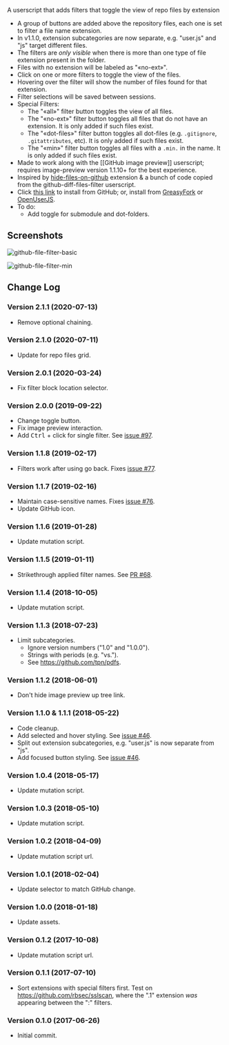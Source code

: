 A userscript that adds filters that toggle the view of repo files by extension

* A group of buttons are added above the repository files, each one is set to filter a file name extension.
* In v1.1.0, extension subcategories are now separate, e.g. "user.js" and "js" target different files.
* The filters are *only visible* when there is more than one type of file extension present in the folder.
* Files with no extension will be labeled as "&laquo;no-ext&raquo;".
* Click on one or more filters to toggle the view of the files.
* Hovering over the filter will show the number of files found for that extension.
* Filter selections will be saved between sessions.
* Special Filters:
  * The "&laquo;all&raquo;" filter button toggles the view of all files.
  * The "&laquo;no-ext&raquo;" filter button toggles all files that do not have an extension. It is only added if such files exist.
  * The "&laquo;dot-files&raquo;" filter button toggles all dot-files (e.g. `.gitignore`, `.gitattributes`, etc). It is only added if such files exist.
  * The "&laquo;min&raquo;" filter button toggles all files with a `.min.` in the name. It is only added if such files exist.
* Made to work along with the [[GitHub image preview]] userscript; requires image-preview version 1.1.10+ for the best experience.
* Inspired by [hide-files-on-github](https://github.com/sindresorhus/hide-files-on-github) extension &amp; a bunch of code copied from the github-diff-files-filter userscript.
* Click [this link](https://raw.githubusercontent.com/Mottie/GitHub-userscripts/master/github-files-filter.user.js) to install from GitHub; or, install from [GreasyFork](https://greasyfork.org/en/scripts/30940-github-files-filter) or [OpenUserJS](https://openuserjs.org/scripts/Mottie/GitHub_Files_Filter).
* To do:
  * Add toggle for submodule and dot-folders.

## Screenshots

![github-file-filter-basic](https://user-images.githubusercontent.com/136959/27523289-df5c68e0-59f1-11e7-91e1-1f9f8edbeaa8.gif)

![github-file-filter-min](https://user-images.githubusercontent.com/136959/27523303-f2b72de4-59f1-11e7-9ce8-6e0224855755.gif)

## Change Log

### Version 2.1.1 (2020-07-13)

* Remove optional chaining.

### Version 2.1.0 (2020-07-11)

* Update for repo files grid.

### Version 2.0.1 (2020-03-24)

* Fix filter block location selector.

### Version 2.0.0 (2019-09-22)

* Change toggle button.
* Fix image preview interaction.
* Add <kbd>Ctrl</kbd> + click for single filter. See [issue #97](https://github.com/Mottie/GitHub-userscripts/issues/97).

### Version 1.1.8 (2019-02-17)

* Filters work after using go back. Fixes [issue #77](https://github.com/Mottie/GitHub-userscripts/issues/77).

### Version 1.1.7 (2019-02-16)

* Maintain case-sensitive names. Fixes [issue #76](https://github.com/Mottie/GitHub-userscripts/issues/76).
* Update GitHub icon.

### Version 1.1.6 (2019-01-28)

* Update mutation script.

### Version 1.1.5 (2019-01-11)

* Strikethrough applied filter names. See [PR #68](https://github.com/Mottie/GitHub-userscripts/pull/68).

### Version 1.1.4 (2018-10-05)

* Update mutation script.

### Version 1.1.3 (2018-07-23)

* Limit subcategories.
  * Ignore version numbers ("1.0" and "1.0.0").
  * Strings with periods (e.g. "vs.").
  * See https://github.com/tpn/pdfs.

### Version 1.1.2 (2018-06-01)

* Don't hide image preview up tree link.

### Version 1.1.0 &amp; 1.1.1 (2018-05-22)

* Code cleanup.
* Add selected and hover styling. See [issue #46](https://github.com/Mottie/GitHub-userscripts/issues/46).
* Split out extension subcategories, e.g. "user.js" is now separate from "js".
* Add focused button styling. See [issue #46](https://github.com/Mottie/GitHub-userscripts/issues/46).

### Version 1.0.4 (2018-05-17)

* Update mutation script.

### Version 1.0.3 (2018-05-10)

* Update mutation script.

### Version 1.0.2 (2018-04-09)

* Update mutation script url.

### Version 1.0.1 (2018-02-04)

* Update selector to match GitHub change.

### Version 1.0.0 (2018-01-18)

* Update assets.

### Version 0.1.2 (2017-10-08)

* Update mutation script url.

### Version 0.1.1 (2017-07-10)

* Sort extensions with special filters first. Test on https://github.com/rbsec/sslscan, where the ".1" extension *was* appearing between the ":" filters.

### Version 0.1.0 (2017-06-26)

* Initial commit.
